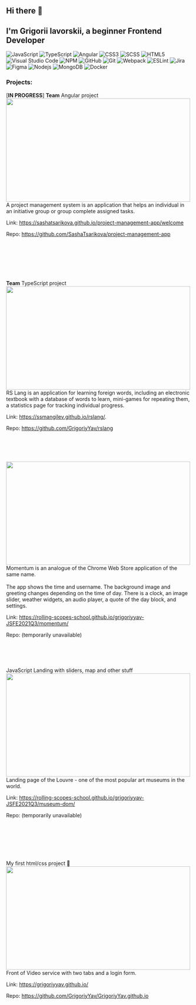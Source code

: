 ## Hi there 👋
## I'm Grigorii Iavorskii, a beginner Frontend Developer
![JavaScript](https://img.shields.io/badge/javascript-%23323330.svg?style=for-the-badge&logo=javascript&logoColor=%23F7DF1E)
![TypeScript](https://img.shields.io/badge/typescript-%23007ACC.svg?style=for-the-badge&logo=typescript&logoColor=white)
![Angular](https://img.shields.io/badge/angular-%23DD0031.svg?style=for-the-badge&logo=angular&logoColor=white)
![CSS3](https://img.shields.io/badge/css3-%231572B6.svg?style=for-the-badge&logo=css3&logoColor=white)
![SCSS](https://img.shields.io/badge/scss-hotpink.svg?style=for-the-badge&logo=SASS&logoColor=white)
![HTML5](https://img.shields.io/badge/html5-%23E34F26.svg?style=for-the-badge&logo=html5&logoColor=white)
![Visual Studio Code](https://img.shields.io/badge/Visual%20Studio%20Code-0078d7.svg?style=for-the-badge&logo=visual-studio-code&logoColor=white)
![NPM](https://img.shields.io/badge/NPM-%23000000.svg?style=for-the-badge&logo=npm&logoColor=white)
![GitHub](https://img.shields.io/badge/github-%23121011.svg?style=for-the-badge&logo=github&logoColor=white)
![Git](https://img.shields.io/badge/git-%23F05033.svg?style=for-the-badge&logo=git&logoColor=white)
![Webpack](https://img.shields.io/badge/webpack-%238DD6F9.svg?style=for-the-badge&logo=webpack&logoColor=black)
![ESLint](https://img.shields.io/badge/ESLint-4B3263?style=for-the-badge&logo=eslint&logoColor=white)
![Jira](https://img.shields.io/badge/jira-%230A0FFF.svg?style=for-the-badge&logo=jira&logoColor=white)
![Figma](https://img.shields.io/badge/figma-%23F24E1E.svg?style=for-the-badge&logo=figma&logoColor=white)
<img alt="Nodejs" src="https://img.shields.io/badge/-Nodejs-43853d?style=flat-square&logo=Node.js&logoColor=white" />
<img alt="MongoDB" src="https://img.shields.io/badge/-MongoDB-234ea94b?style=flat-square&logo=MongoDB&logoColor=white" />
<img alt="Docker" src="https://img.shields.io/badge/-Docker-0078d7?style=flat-square&logo=Docker&logoColor=white" />

### Projects:
[**IN PROGRESS**]  **Team** Angular project 
<img img align="left" src="https://user-images.githubusercontent.com/86509140/166207343-728c34e5-557a-4c60-b45a-9f3ff2b9fed2.png" width="500" height="280" />

A project management system is an application that helps an individual in an initiative group or group complete assigned tasks.

Link: https://sashatsarikova.github.io/project-management-app/welcome

Repo: https://github.com/SashaTsarikova/project-management-app
<br/>
<br/>
<br/>
<br/>
<br/>
<br/>
<br/>

**Team** TypeScript project 
<img img align="left" src="https://user-images.githubusercontent.com/86509140/171148386-d6b42e7b-a211-4772-b25d-91378b51a3e4.png" width="500" height="280" />

RS Lang is an application for learning foreign words, including an electronic textbook with a database of words to learn, mini-games for repeating them, a statistics page for tracking individual progress.

Link: https://ssmangilev.github.io/rslang/.

Repo: https://github.com/GrigoriyYav/rslang
<br/>
<br/>
<br/>
<br/>
<br/>


<img img align="left" src="https://user-images.githubusercontent.com/86509140/168467185-639c2917-629d-4476-9630-90c06bd274b6.png" width="500" height="280" />
Momentum is an analogue of the Chrome Web Store application of the same name.
<br/>
<br/>
The app shows the time and username. The background image and greeting changes depending on the time of day. There is a clock, an image slider, weather widgets, an audio player, a quote of the day block, and settings.

Link: https://rolling-scopes-school.github.io/grigoriyyav-JSFE2021Q3/momentum/

Repo: (temporarily unavailable)

<br/>
<br/>
<br/>

JavaScript Landing with sliders, map and other stuff
<img img align="left" src="https://user-images.githubusercontent.com/86509140/161727783-417a2c24-d80e-42ba-8326-730b12bdaa7a.png" width="500" height="280" />

Landing page of the Louvre - one of the most popular art museums in the world.

Link: https://rolling-scopes-school.github.io/grigoriyyav-JSFE2021Q3/museum-dom/

Repo: (temporarily unavailable)

<br/>
<br/>
<br/>
<br/>
<br/>

My first html/css project 🙈
<img img align="left" src="https://user-images.githubusercontent.com/86509140/161730113-0b5a414c-e63c-4bd8-a019-4530310dc44b.png" width="500" height="280" />

Front of Video service with two tabs and a login form.

Link: https://grigoriyyav.github.io/

Repo: https://github.com/GrigoriyYav/GrigoriyYav.github.io


<!--
**GrigoriyYav/GrigoriyYav** is a ✨ _special_ ✨ repository because its `README.md` (this file) appears on your GitHub profile.

Here are some ideas to get you started:

- 🔭 I’m currently working on ...
- 🌱 I’m currently learning ...
- 👯 I’m looking to collaborate on ...
- 🤔 I’m looking for help with ...
- 💬 Ask me about ...
- 📫 How to reach me: ...
- 😄 Pronouns: ...
- ⚡ Fun fact: ...
-->
